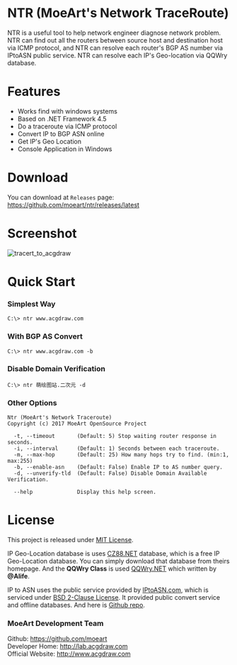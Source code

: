 # NTR (MoeArt's Network TraceRoute)
NTR is a useful tool to help network engineer diagnose network problem. NTR can find out all the routers between source host and destination host via ICMP protocol, and NTR can resolve each router's BGP AS number via IPtoASN public service. NTR can resolve each IP's Geo-location via QQWry database.

# Features
* Works find with windows systems
* Based on .NET Framework 4.5
* Do a traceroute via ICMP protocol
* Convert IP to BGP ASN online
* Get IP's Geo Location
* Console Application in Windows

# Download
You can download at ```Releases``` page: https://github.com/moeart/ntr/releases/latest

# Screenshot
![tracert_to_acgdraw](http://chuantu.biz/t5/60/1491656539x2890174412.png)

# Quick Start
### Simplest Way
```batch
C:\> ntr www.acgdraw.com
```

### With BGP AS Convert
```batch
C:\> ntr www.acgdraw.com -b
```

### Disable Domain Verification
```batch
C:\> ntr 萌绘图站.二次元 -d
```

### Other Options
```
Ntr (MoeArt's Network Traceroute)
Copyright (c) 2017 MoeArt OpenSource Project

  -t, --timeout       (Default: 5) Stop waiting router response in seconds.
  -i, --interval      (Default: 1) Seconds between each traceroute.
  -m, --max-hop       (Default: 25) How many hops try to find. (min:1, max:255)
  -b, --enable-asn    (Default: False) Enable IP to AS number query.
  -d, --unverify-tld  (Default: False) Disable Domain Available Verification.
  
  --help              Display this help screen.

```

# License
This project is released under [MIT License](https://github.com/moeart/ntr/blob/master/LICENSE).    
    
IP Geo-Location database is uses [CZ88.NET](http://www.cz88.net) database, which is a free IP Geo-Location database. You can simply download that database from theirs homepage. And the **QQWry Class** is used [QQWry.NET](https://github.com/Alife/QQWry.NET) which written by **@Alife**.    
    
IP to ASN uses the public service provided by [IPtoASN.com](https://iptoasn.com/), which is serviced under [BSD 2-Clause License](https://github.com/jedisct1/iptoasn-webservice/blob/master/LICENSE). It provided public convert service and offline databases. And here is [Github repo](https://github.com/jedisct1/iptoasn-webservice).

### MoeArt Development Team
Github: https://github.com/moeart    
Developer Home: http://lab.acgdraw.com    
Official Website: http://www.acgdraw.com    
